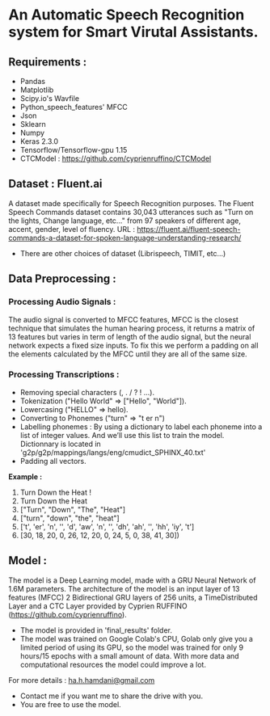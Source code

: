 # An Automatic Speech Recognition system for Smart Virutal Assistants.

## Requirements : 
- Pandas
- Matplotlib
- Scipy.io's Wavfile
- Python_speech_features' MFCC
- Json
- Sklearn
- Numpy
- Keras 2.3.0
- Tensorflow/Tensorflow-gpu 1.15
- CTCModel : https://github.com/cyprienruffino/CTCModel

## Dataset : Fluent.ai
A dataset made specifically for Speech Recognition purposes. The Fluent Speech Commands dataset contains 30,043 utterances such as "Turn on the lights, Change language, etc..." from 97 speakers of different age, accent, gender, level of fluency. 
URL : https://fluent.ai/fluent-speech-commands-a-dataset-for-spoken-language-understanding-research/
* There are other choices of dataset (Librispeech, TIMIT, etc...)

## Data Preprocessing :
### Processing Audio Signals : 
The audio signal is converted to MFCC features, MFCC is the closest technique that simulates the human hearing process, it returns a matrix of 13 features but varies in term of length of the audio signal, but the neural network expects a fixed size inputs. To fix this we perform a padding on all the elements calculated by the MFCC until they are all of the same size.
### Processing Transcriptions :
- Removing special characters (, . / ? ! ...).
- Tokenization ("Hello World" => ["Hello", "World"]).
- Lowercasing ("HELLO" => hello).
- Converting to Phonemes ("turn" => "t er n")
- Labelling phonemes : 
By using a dictionary to label each phoneme into a list of integer values. And we’ll use this list to train the model.
Dictionnary is located in 'g2p/g2p/mappings/langs/eng/cmudict_SPHINX_40.txt'
- Padding all vectors.<br>

**Example :**
1. Turn Down the Heat !
2. Turn Down the Heat
3. ["Turn", "Down", "The", "Heat"]
4. ["turn", "down", "the", "heat"]
5. ['t', 'er', 'n', '', 'd', 'aw', 'n', '', 'dh', 'ah', '', 'hh', 'iy', 't']
6. [30, 18, 20, 0, 26, 12, 20, 0, 24, 5, 0, 38, 41, 30])

## Model :
The model is a Deep Learning model, made with a GRU Neural Network of 1.6M parameters. 
The architecture of the model is an input layer of 13 features (MFCC) 2 Bidirectional GRU layers of 256 units, a TimeDistributed Layer and a CTC Layer provided by Cyprien RUFFINO (https://github.com/cyprienruffino).
* The model is provided in 'final_results' folder.
* The model was trained on Google Colab's CPU, Golab only give you a limited period of using its GPU, so the model was trained for only 9 hours/15 epochs with a small amount of data. With more data and computational resources the model could improve a lot.

For more details : ha.h.hamdani@gmail.com
* Contact me if you want me to share the drive with you.
* You are free to use the model.
